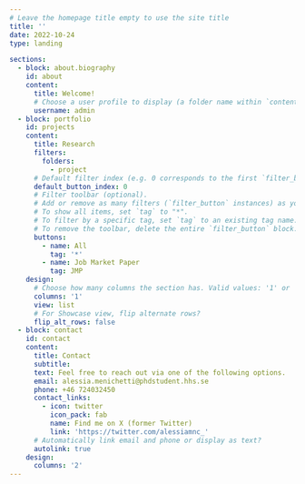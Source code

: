 ```yaml
---
# Leave the homepage title empty to use the site title
title: ''
date: 2022-10-24
type: landing

sections:
  - block: about.biography
    id: about
    content:
      title: Welcome!
      # Choose a user profile to display (a folder name within `content/authors/`)
      username: admin
  - block: portfolio
    id: projects
    content:
      title: Research
      filters:
        folders:
          - project
      # Default filter index (e.g. 0 corresponds to the first `filter_button` instance below).
      default_button_index: 0
      # Filter toolbar (optional).
      # Add or remove as many filters (`filter_button` instances) as you like.
      # To show all items, set `tag` to "*".
      # To filter by a specific tag, set `tag` to an existing tag name.
      # To remove the toolbar, delete the entire `filter_button` block.
      buttons:
        - name: All
          tag: '*'
        - name: Job Market Paper
          tag: JMP
    design:
      # Choose how many columns the section has. Valid values: '1' or '2'.
      columns: '1'
      view: list
      # For Showcase view, flip alternate rows?
      flip_alt_rows: false
  - block: contact
    id: contact
    content:
      title: Contact
      subtitle:
      text: Feel free to reach out via one of the following options.
      email: alessia.menichetti@phdstudent.hhs.se
      phone: +46 724032450
      contact_links:
        - icon: twitter
          icon_pack: fab
          name: Find me on X (former Twitter)
          link: 'https://twitter.com/alessiamnc_'
      # Automatically link email and phone or display as text?
      autolink: true
    design:
      columns: '2'
---
```

